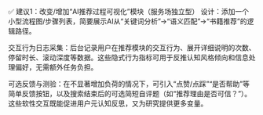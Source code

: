 ✅ 建议1：改变/增加“AI推荐过程可视化”模块（服务场独立型）
设计：添加一个小型流程图/步骤列表，简要展示AI从“关键词分析”→“语义匹配”→“书籍推荐”的逻辑路径。

交互行为日志采集：后台记录用户在推荐模块的交互行为、展开详细说明的次数、停留时长、滚动深度等数据。这些隐式行为指标可用于反推认知风格倾向和信息处理偏好，无需额外任务负担。

可选反馈与测验：在不显著增加负荷的情况下，可引入“点赞/点踩”“是否帮助”等简单反馈按钮，以及搜索结束后的可选简短自评题（如“推荐理由是否可信？”）。这些软性交互既能促进用户元认知反思，又为研究提供更多变量。

